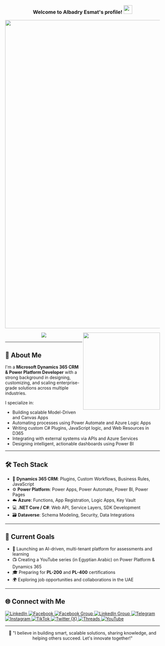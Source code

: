 <h3 align="center">
  Welcome to Albadry Esmat's profile!
  <img src="https://media.giphy.com/media/hvRJCLFzcasrR4ia7z/giphy.gif" width="28">
</h3>

<p align="center">
  <img width="1000" src="https://kinesisco.com/wp-content/uploads/2023/11/Microsoft-Power-Platform-1024x479.png">
</p>


<img width="250" align="right" src="https://c.tenor.com/_DOBjnGspYAAAAAM/code-coding.gif">

<p align="center">
  <a href="https://github.com/DenverCoder1/readme-typing-svg">
    <img src="https://readme-typing-svg.herokuapp.com/?lines=Microsoft%20Dynamics%20365%20CRM%20Developer;Power%20Platform%20Specialist;Always%20Learning%20and%20Building&font=Fira%20Code&center=true&width=550&height=45&color=f75c7e&vCenter=true&size=22">
  </a>
</p>

---

## 👋 About Me

I'm a **Microsoft Dynamics 365 CRM & Power Platform Developer** with a strong background in designing, customizing, and scaling enterprise-grade solutions across multiple industries.

I specialize in:

- Building scalable Model-Driven and Canvas Apps  
- Automating processes using Power Automate and Azure Logic Apps  
- Writing custom C# Plugins, JavaScript logic, and Web Resources in D365  
- Integrating with external systems via APIs and Azure Services  
- Designing intelligent, actionable dashboards using Power BI  

---

## 🛠️ Tech Stack

- 💼 **Dynamics 365 CRM**: Plugins, Custom Workflows, Business Rules, JavaScript  
- ⚙️ **Power Platform**: Power Apps, Power Automate, Power BI, Power Pages  
- ☁️ **Azure**: Functions, App Registration, Logic Apps, Key Vault  
- 💻 **.NET Core / C#**: Web API, Service Layers, SDK Development  
- 🗃️ **Dataverse**: Schema Modeling, Security, Data Integrations  

---

## 🎯 Current Goals

- 🚀 Launching an AI-driven, multi-tenant platform for assessments and learning  
- 📺 Creating a YouTube series (in Egyptian Arabic) on Power Platform & Dynamics 365  
- 🎓 Preparing for **PL-200** and **PL-400** certifications  
- 🌍 Exploring job opportunities and collaborations in the UAE  

---

## 🌐 Connect with Me

<p align="left">

  <a href="https://www.linkedin.com/in/albadry-esmat-mohamed/" target="_blank">
    <img alt="LinkedIn" src="https://img.shields.io/badge/LinkedIn-0077B5?style=for-the-badge&logo=linkedin&logoColor=white">
  </a>

  <a href="https://www.facebook.com/profile.php?id=61577954542577" target="_blank">
    <img alt="Facebook" src="https://img.shields.io/badge/Facebook%20Page-1877F2?style=for-the-badge&logo=facebook&logoColor=white">
  </a>

  <a href="https://www.facebook.com/groups/1066590518938579" target="_blank">
    <img alt="Facebook Group" src="https://img.shields.io/badge/Facebook%20Group-1877F2?style=for-the-badge&logo=facebook&logoColor=white">
  </a>

  <a href="https://www.linkedin.com/groups/10013343/" target="_blank">
    <img alt="LinkedIn Group" src="https://img.shields.io/badge/LinkedIn%20Group-0077B5?style=for-the-badge&logo=linkedin&logoColor=white">
  </a>

  <a href="https://t.me/+vDg7qI_yBAdlZjg8" target="_blank">
    <img alt="Telegram" src="https://img.shields.io/badge/Telegram-26A5E4?style=for-the-badge&logo=telegram&logoColor=white">
  </a>

  <a href="https://www.instagram.com/albadryacademy365/" target="_blank">
    <img alt="Instagram" src="https://img.shields.io/badge/Instagram-E4405F?style=for-the-badge&logo=instagram&logoColor=white">
  </a>

  <a href="https://www.tiktok.com/@albadryacademy365" target="_blank">
    <img alt="TikTok" src="https://img.shields.io/badge/TikTok-000000?style=for-the-badge&logo=tiktok&logoColor=white">
  </a>

  <a href="https://x.com/albadryacademy" target="_blank">
    <img alt="Twitter (X)" src="https://img.shields.io/badge/Twitter/X-1DA1F2?style=for-the-badge&logo=twitter&logoColor=white">
  </a>

  <a href="https://www.threads.com/@albadryacademy365" target="_blank">
    <img alt="Threads" src="https://img.shields.io/badge/Threads-000000?style=for-the-badge&logo=threads&logoColor=white">
  </a>

  <a href="https://www.youtube.com/@AlbadryAcademy365" target="_blank">
    <img alt="YouTube" src="https://img.shields.io/badge/YouTube-FF0000?style=for-the-badge&logo=youtube&logoColor=white">
  </a>

</p>

---

<p align="center">
  🚀 "I believe in building smart, scalable solutions, sharing knowledge, and helping others succeed. Let's innovate together!"
</p>
